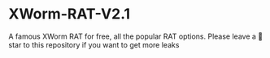# XWorm-RAT-V2.1
A famous XWorm RAT for free, all the popular RAT options. Please leave a 🌟star to this repository if you want to get more leaks
